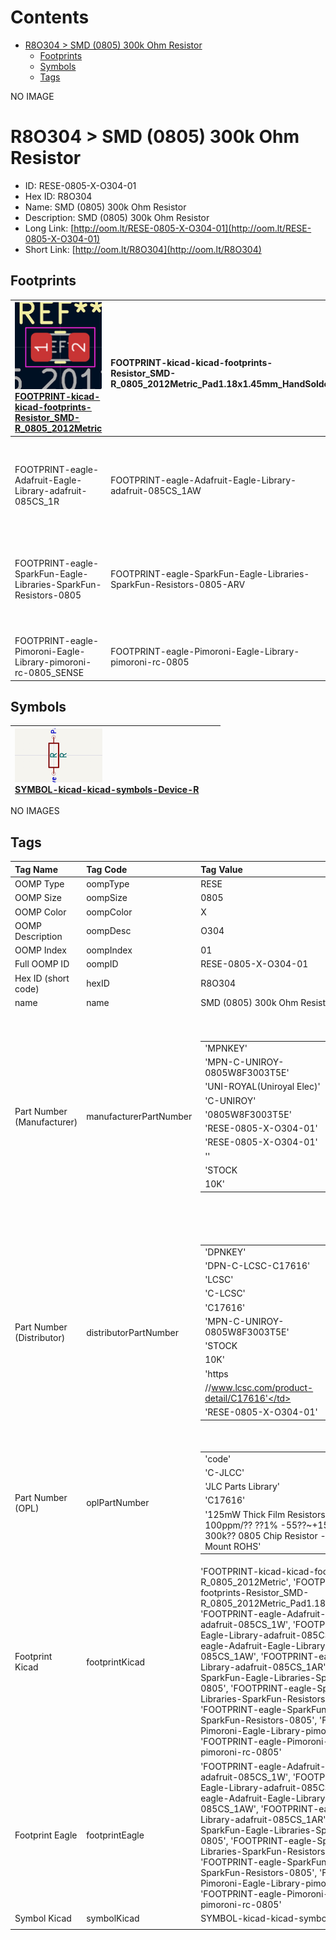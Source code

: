 



Contents
========

* [R8O304 > SMD (0805) 300k Ohm Resistor](#r8o304--smd-0805-300k-ohm-resistor)
	* [Footprints](#footprints)
	* [Symbols](#symbols)
	* [Tags](#tags)
  
NO IMAGE  
# R8O304 > SMD (0805) 300k Ohm Resistor

- ID: RESE-0805-X-O304-01
- Hex ID: R8O304
- Name: SMD (0805) 300k Ohm Resistor
- Description: SMD (0805) 300k Ohm Resistor
- Long Link: [http://oom.lt/RESE-0805-X-O304-01](http://oom.lt/RESE-0805-X-O304-01)
- Short Link: [http://oom.lt/R8O304](http://oom.lt/R8O304)

## Footprints
  

|[![](https://raw.githubusercontent.com/oomlout/oomlout_OOMP_eda_V2/main/FOOTPRINT/kicad/kicad-footprints/Resistor_SMD/R_0805_2012Metric/image_140.png)<br>FOOTPRINT-kicad-kicad-footprints-Resistor_SMD-R_0805_2012Metric](https://github.com/oomlout/oomlout_OOMP_eda_V2/tree/main/FOOTPRINT/kicad/kicad-footprints/Resistor_SMD/R_0805_2012Metric/)|![]()<br>FOOTPRINT-kicad-kicad-footprints-Resistor_SMD-R_0805_2012Metric_Pad1.18x1.45mm_HandSolder|![]()<br>FOOTPRINT-eagle-Adafruit-Eagle-Library-adafruit-085CS_1W|
| :--- | :--- | :--- |
|![]()<br>FOOTPRINT-eagle-Adafruit-Eagle-Library-adafruit-085CS_1R|![]()<br>FOOTPRINT-eagle-Adafruit-Eagle-Library-adafruit-085CS_1AW|![]()<br>FOOTPRINT-eagle-Adafruit-Eagle-Library-adafruit-085CS_1AR|
|![]()<br>FOOTPRINT-eagle-SparkFun-Eagle-Libraries-SparkFun-Resistors-0805|![]()<br>FOOTPRINT-eagle-SparkFun-Eagle-Libraries-SparkFun-Resistors-0805-ARV|![]()<br>FOOTPRINT-eagle-SparkFun-Eagle-Libraries-SparkFun-Resistors-0805|
|![]()<br>FOOTPRINT-eagle-Pimoroni-Eagle-Library-pimoroni-rc-0805_SENSE|![]()<br>FOOTPRINT-eagle-Pimoroni-Eagle-Library-pimoroni-rc-0805||

## Symbols
  

|[![](https://raw.githubusercontent.com/oomlout/oomlout_OOMP_eda_V2/main/SYMBOL/kicad/kicad-symbols/Device/R/image_140.png)<br>SYMBOL-kicad-kicad-symbols-Device-R](https://github.com/oomlout/oomlout_OOMP_eda_V2/tree/main/SYMBOL/kicad/kicad-symbols/Device/R/)|||
| :--- | :--- | :--- |
  
NO IMAGES  
## Tags
  

|Tag Name|Tag Code|Tag Value|
| :--- | :--- | :--- |
|OOMP Type|oompType|RESE|
|OOMP Size|oompSize|0805|
|OOMP Color|oompColor|X|
|OOMP Description|oompDesc|O304|
|OOMP Index|oompIndex|01|
|Full OOMP ID|oompID|RESE-0805-X-O304-01|
|Hex ID (short code)|hexID|R8O304|
|name|name|SMD (0805) 300k Ohm Resistor|
|Part Number (Manufacturer)|manufacturerPartNumber|<table><tr><td>'MPNKEY'</td></tr><tr><td> 'MPN-C-UNIROY-0805W8F3003T5E'</td><td> 'MANUFACTURER'</td></tr><tr><td> 'UNI-ROYAL(Uniroyal Elec)'</td><td> 'MANUCODE'</td></tr><tr><td> 'C-UNIROY'</td><td> 'MPN'</td></tr><tr><td> '0805W8F3003T5E'</td><td> 'OOMPIDPARTIAL'</td></tr><tr><td> 'RESE-0805-X-O304-01'</td><td> 'OOMPID'</td></tr><tr><td> 'RESE-0805-X-O304-01'</td><td> 'LINK'</td></tr><tr><td> ''</td><td> 'tags'</td></tr><tr><td> 'STOCK</td></tr><tr><td>10K'</td></tr></table></td><td> <table><tr><td>'MPNKEY'</td></tr><tr><td> 'MPN-C-UNIROY-0805W8J0304T5E'</td><td> 'MANUFACTURER'</td></tr><tr><td> 'UNI-ROYAL(Uniroyal Elec)'</td><td> 'MANUCODE'</td></tr><tr><td> 'C-UNIROY'</td><td> 'MPN'</td></tr><tr><td> '0805W8J0304T5E'</td><td> 'OOMPIDPARTIAL'</td></tr><tr><td> 'RESE-0805-X-O304-01'</td><td> 'OOMPID'</td></tr><tr><td> 'RESE-0805-X-O304-01'</td><td> 'LINK'</td></tr><tr><td> ''</td><td> 'tags'</td></tr><tr><td> </td></tr></table></td><td> <table><tr><td>'MPNKEY'</td></tr><tr><td> 'MPN-C-UNIROY-TC0525F3003T5E'</td><td> 'MANUFACTURER'</td></tr><tr><td> 'UNI-ROYAL(Uniroyal Elec)'</td><td> 'MANUCODE'</td></tr><tr><td> 'C-UNIROY'</td><td> 'MPN'</td></tr><tr><td> 'TC0525F3003T5E'</td><td> 'OOMPIDPARTIAL'</td></tr><tr><td> 'RESE-0805-X-O304-01'</td><td> 'OOMPID'</td></tr><tr><td> 'RESE-0805-X-O304-01'</td><td> 'LINK'</td></tr><tr><td> ''</td><td> 'tags'</td></tr><tr><td> </td></tr></table></td><td> <table><tr><td>'MPNKEY'</td></tr><tr><td> 'MPN-C-LIZELE-CR0805F83003G'</td><td> 'MANUFACTURER'</td></tr><tr><td> 'LIZ Elec'</td><td> 'MANUCODE'</td></tr><tr><td> 'C-LIZELE'</td><td> 'MPN'</td></tr><tr><td> 'CR0805F83003G'</td><td> 'OOMPIDPARTIAL'</td></tr><tr><td> 'RESE-0805-X-O304-01'</td><td> 'OOMPID'</td></tr><tr><td> 'RESE-0805-X-O304-01'</td><td> 'LINK'</td></tr><tr><td> ''</td><td> 'tags'</td></tr><tr><td> 'STOCK</td></tr><tr><td>1K'</td></tr></table></td><td> <table><tr><td>'MPNKEY'</td></tr><tr><td> 'MPN-C-LIZELE-CR0805J80304G'</td><td> 'MANUFACTURER'</td></tr><tr><td> 'LIZ Elec'</td><td> 'MANUCODE'</td></tr><tr><td> 'C-LIZELE'</td><td> 'MPN'</td></tr><tr><td> 'CR0805J80304G'</td><td> 'OOMPIDPARTIAL'</td></tr><tr><td> 'RESE-0805-X-O304-01'</td><td> 'OOMPID'</td></tr><tr><td> 'RESE-0805-X-O304-01'</td><td> 'LINK'</td></tr><tr><td> ''</td><td> 'tags'</td></tr><tr><td> 'STOCK</td></tr><tr><td>1K'</td></tr></table></td><td> <table><tr><td>'MPNKEY'</td></tr><tr><td> 'MPN-C-RALEC-RTT053003FTP'</td><td> 'MANUFACTURER'</td></tr><tr><td> 'RALEC'</td><td> 'MANUCODE'</td></tr><tr><td> 'C-RALEC'</td><td> 'MPN'</td></tr><tr><td> 'RTT053003FTP'</td><td> 'OOMPIDPARTIAL'</td></tr><tr><td> 'RESE-0805-X-O304-01'</td><td> 'OOMPID'</td></tr><tr><td> 'RESE-0805-X-O304-01'</td><td> 'LINK'</td></tr><tr><td> ''</td><td> 'tags'</td></tr><tr><td> 'STOCK</td></tr><tr><td>1K'</td></tr></table></td><td> <table><tr><td>'MPNKEY'</td></tr><tr><td> 'MPN-C-RALEC-RTT05304JTP'</td><td> 'MANUFACTURER'</td></tr><tr><td> 'RALEC'</td><td> 'MANUCODE'</td></tr><tr><td> 'C-RALEC'</td><td> 'MPN'</td></tr><tr><td> 'RTT05304JTP'</td><td> 'OOMPIDPARTIAL'</td></tr><tr><td> 'RESE-0805-X-O304-01'</td><td> 'OOMPID'</td></tr><tr><td> 'RESE-0805-X-O304-01'</td><td> 'LINK'</td></tr><tr><td> ''</td><td> 'tags'</td></tr><tr><td> 'STOCK</td></tr><tr><td>100K'</td></tr></table></td><td> <table><tr><td>'MPNKEY'</td></tr><tr><td> 'MPN-C-YAGEO-RC0805FR-07300KL'</td><td> 'MANUFACTURER'</td></tr><tr><td> 'YAGEO'</td><td> 'MANUCODE'</td></tr><tr><td> 'C-YAGEO'</td><td> 'MPN'</td></tr><tr><td> 'RC0805FR-07300KL'</td><td> 'OOMPIDPARTIAL'</td></tr><tr><td> 'RESE-0805-X-O304-01'</td><td> 'OOMPID'</td></tr><tr><td> 'RESE-0805-X-O304-01'</td><td> 'LINK'</td></tr><tr><td> ''</td><td> 'tags'</td></tr><tr><td> 'STOCK</td></tr><tr><td>10K'</td></tr></table></td><td> <table><tr><td>'MPNKEY'</td></tr><tr><td> 'MPN-C-FHGUAN-RS-05K3003FT'</td><td> 'MANUFACTURER'</td></tr><tr><td> 'FH (Guangdong Fenghua Advanced Tech)'</td><td> 'MANUCODE'</td></tr><tr><td> 'C-FHGUAN'</td><td> 'MPN'</td></tr><tr><td> 'RS-05K3003FT'</td><td> 'OOMPIDPARTIAL'</td></tr><tr><td> 'RESE-0805-X-O304-01'</td><td> 'OOMPID'</td></tr><tr><td> 'RESE-0805-X-O304-01'</td><td> 'LINK'</td></tr><tr><td> ''</td><td> 'tags'</td></tr><tr><td> 'STOCK</td></tr><tr><td>10K'</td></tr></table></td><td> <table><tr><td>'MPNKEY'</td></tr><tr><td> 'MPN-C-YAGEO-RC0805JR-07300KL'</td><td> 'MANUFACTURER'</td></tr><tr><td> 'YAGEO'</td><td> 'MANUCODE'</td></tr><tr><td> 'C-YAGEO'</td><td> 'MPN'</td></tr><tr><td> 'RC0805JR-07300KL'</td><td> 'OOMPIDPARTIAL'</td></tr><tr><td> 'RESE-0805-X-O304-01'</td><td> 'OOMPID'</td></tr><tr><td> 'RESE-0805-X-O304-01'</td><td> 'LINK'</td></tr><tr><td> ''</td><td> 'tags'</td></tr><tr><td> 'STOCK</td></tr><tr><td>1K'</td></tr></table></td><td> <table><tr><td>'MPNKEY'</td></tr><tr><td> 'MPN-C-TAITEC-RM10FTN3003'</td><td> 'MANUFACTURER'</td></tr><tr><td> 'TA-I Tech'</td><td> 'MANUCODE'</td></tr><tr><td> 'C-TAITEC'</td><td> 'MPN'</td></tr><tr><td> 'RM10FTN3003'</td><td> 'OOMPIDPARTIAL'</td></tr><tr><td> 'RESE-0805-X-O304-01'</td><td> 'OOMPID'</td></tr><tr><td> 'RESE-0805-X-O304-01'</td><td> 'LINK'</td></tr><tr><td> ''</td><td> 'tags'</td></tr><tr><td> 'STOCK</td></tr><tr><td>10K'</td></tr></table></td><td> <table><tr><td>'MPNKEY'</td></tr><tr><td> 'MPN-C-KOASPE-RK73H2ATTD3003F'</td><td> 'MANUFACTURER'</td></tr><tr><td> 'KOA Speer Elec'</td><td> 'MANUCODE'</td></tr><tr><td> 'C-KOASPE'</td><td> 'MPN'</td></tr><tr><td> 'RK73H2ATTD3003F'</td><td> 'OOMPIDPARTIAL'</td></tr><tr><td> 'RESE-0805-X-O304-01'</td><td> 'OOMPID'</td></tr><tr><td> 'RESE-0805-X-O304-01'</td><td> 'LINK'</td></tr><tr><td> ''</td><td> 'tags'</td></tr><tr><td> </td></tr></table></td><td> <table><tr><td>'MPNKEY'</td></tr><tr><td> 'MPN-C-WALSIN-WR08X3003FTL'</td><td> 'MANUFACTURER'</td></tr><tr><td> 'Walsin Tech Corp'</td><td> 'MANUCODE'</td></tr><tr><td> 'C-WALSIN'</td><td> 'MPN'</td></tr><tr><td> 'WR08X3003FTL'</td><td> 'OOMPIDPARTIAL'</td></tr><tr><td> 'RESE-0805-X-O304-01'</td><td> 'OOMPID'</td></tr><tr><td> 'RESE-0805-X-O304-01'</td><td> 'LINK'</td></tr><tr><td> ''</td><td> 'tags'</td></tr><tr><td> </td></tr></table></td><td> <table><tr><td>'MPNKEY'</td></tr><tr><td> 'MPN-C-TAITEC-RM10JTN304'</td><td> 'MANUFACTURER'</td></tr><tr><td> 'TA-I Tech'</td><td> 'MANUCODE'</td></tr><tr><td> 'C-TAITEC'</td><td> 'MPN'</td></tr><tr><td> 'RM10JTN304'</td><td> 'OOMPIDPARTIAL'</td></tr><tr><td> 'RESE-0805-X-O304-01'</td><td> 'OOMPID'</td></tr><tr><td> 'RESE-0805-X-O304-01'</td><td> 'LINK'</td></tr><tr><td> ''</td><td> 'tags'</td></tr><tr><td> 'STOCK</td></tr><tr><td>1K'</td></tr></table></td><td> <table><tr><td>'MPNKEY'</td></tr><tr><td> 'MPN-C-WALSIN-WR08X304JTL'</td><td> 'MANUFACTURER'</td></tr><tr><td> 'Walsin Tech Corp'</td><td> 'MANUCODE'</td></tr><tr><td> 'C-WALSIN'</td><td> 'MPN'</td></tr><tr><td> 'WR08X304JTL'</td><td> 'OOMPIDPARTIAL'</td></tr><tr><td> 'RESE-0805-X-O304-01'</td><td> 'OOMPID'</td></tr><tr><td> 'RESE-0805-X-O304-01'</td><td> 'LINK'</td></tr><tr><td> ''</td><td> 'tags'</td></tr><tr><td> </td></tr></table></td><td> <table><tr><td>'MPNKEY'</td></tr><tr><td> 'MPN-C-HKRHON-RCT05300KFLF'</td><td> 'MANUFACTURER'</td></tr><tr><td> 'HKR(Hong Kong Resistors)'</td><td> 'MANUCODE'</td></tr><tr><td> 'C-HKRHON'</td><td> 'MPN'</td></tr><tr><td> 'RCT05300KFLF'</td><td> 'OOMPIDPARTIAL'</td></tr><tr><td> 'RESE-0805-X-O304-01'</td><td> 'OOMPID'</td></tr><tr><td> 'RESE-0805-X-O304-01'</td><td> 'LINK'</td></tr><tr><td> ''</td><td> 'tags'</td></tr><tr><td> </td></tr></table></td><td> <table><tr><td>'MPNKEY'</td></tr><tr><td> 'MPN-C-UNIROY-TC0525B3003T5E'</td><td> 'MANUFACTURER'</td></tr><tr><td> 'UNI-ROYAL(Uniroyal Elec)'</td><td> 'MANUCODE'</td></tr><tr><td> 'C-UNIROY'</td><td> 'MPN'</td></tr><tr><td> 'TC0525B3003T5E'</td><td> 'OOMPIDPARTIAL'</td></tr><tr><td> 'RESE-0805-X-O304-01'</td><td> 'OOMPID'</td></tr><tr><td> 'RESE-0805-X-O304-01'</td><td> 'LINK'</td></tr><tr><td> ''</td><td> 'tags'</td></tr><tr><td> </td></tr></table></td><td> <table><tr><td>'MPNKEY'</td></tr><tr><td> 'MPN-C-HKRHON-RCT05300KJLF'</td><td> 'MANUFACTURER'</td></tr><tr><td> 'HKR(Hong Kong Resistors)'</td><td> 'MANUCODE'</td></tr><tr><td> 'C-HKRHON'</td><td> 'MPN'</td></tr><tr><td> 'RCT05300KJLF'</td><td> 'OOMPIDPARTIAL'</td></tr><tr><td> 'RESE-0805-X-O304-01'</td><td> 'OOMPID'</td></tr><tr><td> 'RESE-0805-X-O304-01'</td><td> 'LINK'</td></tr><tr><td> ''</td><td> 'tags'</td></tr><tr><td> </td></tr></table></td><td> <table><tr><td>'MPNKEY'</td></tr><tr><td> 'MPN-C-VIKING-ARG05FTC3003'</td><td> 'MANUFACTURER'</td></tr><tr><td> 'Viking Tech'</td><td> 'MANUCODE'</td></tr><tr><td> 'C-VIKING'</td><td> 'MPN'</td></tr><tr><td> 'ARG05FTC3003'</td><td> 'OOMPIDPARTIAL'</td></tr><tr><td> 'RESE-0805-X-O304-01'</td><td> 'OOMPID'</td></tr><tr><td> 'RESE-0805-X-O304-01'</td><td> 'LINK'</td></tr><tr><td> ''</td><td> 'tags'</td></tr><tr><td> </td></tr></table></td><td> <table><tr><td>'MPNKEY'</td></tr><tr><td> 'MPN-C-YAGEO-AC0805FR-07300KL'</td><td> 'MANUFACTURER'</td></tr><tr><td> 'YAGEO'</td><td> 'MANUCODE'</td></tr><tr><td> 'C-YAGEO'</td><td> 'MPN'</td></tr><tr><td> 'AC0805FR-07300KL'</td><td> 'OOMPIDPARTIAL'</td></tr><tr><td> 'RESE-0805-X-O304-01'</td><td> 'OOMPID'</td></tr><tr><td> 'RESE-0805-X-O304-01'</td><td> 'LINK'</td></tr><tr><td> ''</td><td> 'tags'</td></tr><tr><td> </td></tr></table></td><td> <table><tr><td>'MPNKEY'</td></tr><tr><td> 'MPN-C-YAGEO-AC0805JR-07300KL'</td><td> 'MANUFACTURER'</td></tr><tr><td> 'YAGEO'</td><td> 'MANUCODE'</td></tr><tr><td> 'C-YAGEO'</td><td> 'MPN'</td></tr><tr><td> 'AC0805JR-07300KL'</td><td> 'OOMPIDPARTIAL'</td></tr><tr><td> 'RESE-0805-X-O304-01'</td><td> 'OOMPID'</td></tr><tr><td> 'RESE-0805-X-O304-01'</td><td> 'LINK'</td></tr><tr><td> ''</td><td> 'tags'</td></tr><tr><td> 'STOCK</td></tr><tr><td>10K'</td></tr></table></td><td> <table><tr><td>'MPNKEY'</td></tr><tr><td> 'MPN-C-FHGUAN-RS-05K304JT'</td><td> 'MANUFACTURER'</td></tr><tr><td> 'FH (Guangdong Fenghua Advanced Tech)'</td><td> 'MANUCODE'</td></tr><tr><td> 'C-FHGUAN'</td><td> 'MPN'</td></tr><tr><td> 'RS-05K304JT'</td><td> 'OOMPIDPARTIAL'</td></tr><tr><td> 'RESE-0805-X-O304-01'</td><td> 'OOMPID'</td></tr><tr><td> 'RESE-0805-X-O304-01'</td><td> 'LINK'</td></tr><tr><td> ''</td><td> 'tags'</td></tr><tr><td> </td></tr></table></td><td> <table><tr><td>'MPNKEY'</td></tr><tr><td> 'MPN-C-ROHMSE-MCR10EZPF3003'</td><td> 'MANUFACTURER'</td></tr><tr><td> 'ROHM Semicon'</td><td> 'MANUCODE'</td></tr><tr><td> 'C-ROHMSE'</td><td> 'MPN'</td></tr><tr><td> 'MCR10EZPF3003'</td><td> 'OOMPIDPARTIAL'</td></tr><tr><td> 'RESE-0805-X-O304-01'</td><td> 'OOMPID'</td></tr><tr><td> 'RESE-0805-X-O304-01'</td><td> 'LINK'</td></tr><tr><td> ''</td><td> 'tags'</td></tr><tr><td> 'STOCK</td></tr><tr><td>1K'</td></tr></table></td><td> <table><tr><td>'MPNKEY'</td></tr><tr><td> 'MPN-C-FHGUAN-RS-05K304FT'</td><td> 'MANUFACTURER'</td></tr><tr><td> 'FH (Guangdong Fenghua Advanced Tech)'</td><td> 'MANUCODE'</td></tr><tr><td> 'C-FHGUAN'</td><td> 'MPN'</td></tr><tr><td> 'RS-05K304FT'</td><td> 'OOMPIDPARTIAL'</td></tr><tr><td> 'RESE-0805-X-O304-01'</td><td> 'OOMPID'</td></tr><tr><td> 'RESE-0805-X-O304-01'</td><td> 'LINK'</td></tr><tr><td> ''</td><td> 'tags'</td></tr><tr><td> </td></tr></table></td><td> <table><tr><td>'MPNKEY'</td></tr><tr><td> 'MPN-C-VIKING-AR05BTCW3003'</td><td> 'MANUFACTURER'</td></tr><tr><td> 'Viking Tech'</td><td> 'MANUCODE'</td></tr><tr><td> 'C-VIKING'</td><td> 'MPN'</td></tr><tr><td> 'AR05BTCW3003'</td><td> 'OOMPIDPARTIAL'</td></tr><tr><td> 'RESE-0805-X-O304-01'</td><td> 'OOMPID'</td></tr><tr><td> 'RESE-0805-X-O304-01'</td><td> 'LINK'</td></tr><tr><td> ''</td><td> 'tags'</td></tr><tr><td> 'STOCK</td></tr><tr><td>1K'</td></tr></table></td><td> <table><tr><td>'MPNKEY'</td></tr><tr><td> 'MPN-C-KOASPE-RK73B2ATTD304J'</td><td> 'MANUFACTURER'</td></tr><tr><td> 'KOA Speer Elec'</td><td> 'MANUCODE'</td></tr><tr><td> 'C-KOASPE'</td><td> 'MPN'</td></tr><tr><td> 'RK73B2ATTD304J'</td><td> 'OOMPIDPARTIAL'</td></tr><tr><td> 'RESE-0805-X-O304-01'</td><td> 'OOMPID'</td></tr><tr><td> 'RESE-0805-X-O304-01'</td><td> 'LINK'</td></tr><tr><td> ''</td><td> 'tags'</td></tr><tr><td> </td></tr></table></td><td> <table><tr><td>'MPNKEY'</td></tr><tr><td> 'MPN-C-TYOHM-RMC0805300K1%N'</td><td> 'MANUFACTURER'</td></tr><tr><td> 'TyoHM'</td><td> 'MANUCODE'</td></tr><tr><td> 'C-TYOHM'</td><td> 'MPN'</td></tr><tr><td> 'RMC0805300K1%N'</td><td> 'OOMPIDPARTIAL'</td></tr><tr><td> 'RESE-0805-X-O304-01'</td><td> 'OOMPID'</td></tr><tr><td> 'RESE-0805-X-O304-01'</td><td> 'LINK'</td></tr><tr><td> ''</td><td> 'tags'</td></tr><tr><td> </td></tr></table></td><td> <table><tr><td>'MPNKEY'</td></tr><tr><td> 'MPN-C-EVEROH-TR0805D300KP0550Z'</td><td> 'MANUFACTURER'</td></tr><tr><td> 'Ever Ohms Tech'</td><td> 'MANUCODE'</td></tr><tr><td> 'C-EVEROH'</td><td> 'MPN'</td></tr><tr><td> 'TR0805D300KP0550Z'</td><td> 'OOMPIDPARTIAL'</td></tr><tr><td> 'RESE-0805-X-O304-01'</td><td> 'OOMPID'</td></tr><tr><td> 'RESE-0805-X-O304-01'</td><td> 'LINK'</td></tr><tr><td> ''</td><td> 'tags'</td></tr><tr><td> 'STOCK</td></tr><tr><td>1K'</td></tr></table></td><td> <table><tr><td>'MPNKEY'</td></tr><tr><td> 'MPN-C-RESIST-PTFR0805B300KN9'</td><td> 'MANUFACTURER'</td></tr><tr><td> 'Resistor.Today'</td><td> 'MANUCODE'</td></tr><tr><td> 'C-RESIST'</td><td> 'MPN'</td></tr><tr><td> 'PTFR0805B300KN9'</td><td> 'OOMPIDPARTIAL'</td></tr><tr><td> 'RESE-0805-X-O304-01'</td><td> 'OOMPID'</td></tr><tr><td> 'RESE-0805-X-O304-01'</td><td> 'LINK'</td></tr><tr><td> ''</td><td> 'tags'</td></tr><tr><td> 'STOCK</td></tr><tr><td>1K'</td></tr></table></td><td> <table><tr><td>'MPNKEY'</td></tr><tr><td> 'MPN-C-RESIST-AECR0805F300KK9'</td><td> 'MANUFACTURER'</td></tr><tr><td> 'Resistor.Today'</td><td> 'MANUCODE'</td></tr><tr><td> 'C-RESIST'</td><td> 'MPN'</td></tr><tr><td> 'AECR0805F300KK9'</td><td> 'OOMPIDPARTIAL'</td></tr><tr><td> 'RESE-0805-X-O304-01'</td><td> 'OOMPID'</td></tr><tr><td> 'RESE-0805-X-O304-01'</td><td> 'LINK'</td></tr><tr><td> ''</td><td> 'tags'</td></tr><tr><td> 'STOCK</td></tr><tr><td>1K'</td></tr></table></td><td> <table><tr><td>'MPNKEY'</td></tr><tr><td> 'MPN-C-RESIST-HPCR0805F300KK9'</td><td> 'MANUFACTURER'</td></tr><tr><td> 'Resistor.Today'</td><td> 'MANUCODE'</td></tr><tr><td> 'C-RESIST'</td><td> 'MPN'</td></tr><tr><td> 'HPCR0805F300KK9'</td><td> 'OOMPIDPARTIAL'</td></tr><tr><td> 'RESE-0805-X-O304-01'</td><td> 'OOMPID'</td></tr><tr><td> 'RESE-0805-X-O304-01'</td><td> 'LINK'</td></tr><tr><td> ''</td><td> 'tags'</td></tr><tr><td> 'STOCK</td></tr><tr><td>1K'</td></tr></table></td><td> <table><tr><td>'MPNKEY'</td></tr><tr><td> 'MPN-C-PANASO-ERJ6GEYJ304V'</td><td> 'MANUFACTURER'</td></tr><tr><td> 'PANASONIC'</td><td> 'MANUCODE'</td></tr><tr><td> 'C-PANASO'</td><td> 'MPN'</td></tr><tr><td> 'ERJ6GEYJ304V'</td><td> 'OOMPIDPARTIAL'</td></tr><tr><td> 'RESE-0805-X-O304-01'</td><td> 'OOMPID'</td></tr><tr><td> 'RESE-0805-X-O304-01'</td><td> 'LINK'</td></tr><tr><td> ''</td><td> 'tags'</td></tr><tr><td> 'STOCK</td></tr><tr><td>10K'</td></tr></table></td><td> <table><tr><td>'MPNKEY'</td></tr><tr><td> 'MPN-C-PANASO-ERJ6ENF3003V'</td><td> 'MANUFACTURER'</td></tr><tr><td> 'PANASONIC'</td><td> 'MANUCODE'</td></tr><tr><td> 'C-PANASO'</td><td> 'MPN'</td></tr><tr><td> 'ERJ6ENF3003V'</td><td> 'OOMPIDPARTIAL'</td></tr><tr><td> 'RESE-0805-X-O304-01'</td><td> 'OOMPID'</td></tr><tr><td> 'RESE-0805-X-O304-01'</td><td> 'LINK'</td></tr><tr><td> ''</td><td> 'tags'</td></tr><tr><td> </td></tr></table></td><td> <table><tr><td>'MPNKEY'</td></tr><tr><td> 'MPN-C-UNIROY-HV05W8F3003T5E'</td><td> 'MANUFACTURER'</td></tr><tr><td> 'UNI-ROYAL(Uniroyal Elec)'</td><td> 'MANUCODE'</td></tr><tr><td> 'C-UNIROY'</td><td> 'MPN'</td></tr><tr><td> 'HV05W8F3003T5E'</td><td> 'OOMPIDPARTIAL'</td></tr><tr><td> 'RESE-0805-X-O304-01'</td><td> 'OOMPID'</td></tr><tr><td> 'RESE-0805-X-O304-01'</td><td> 'LINK'</td></tr><tr><td> ''</td><td> 'tags'</td></tr><tr><td> </td></tr></table></td><td> <table><tr><td>'MPNKEY'</td></tr><tr><td> 'MPN-C-VIKING-CR-05FL7--300K'</td><td> 'MANUFACTURER'</td></tr><tr><td> 'Viking Tech'</td><td> 'MANUCODE'</td></tr><tr><td> 'C-VIKING'</td><td> 'MPN'</td></tr><tr><td> 'CR-05FL7--300K'</td><td> 'OOMPIDPARTIAL'</td></tr><tr><td> 'RESE-0805-X-O304-01'</td><td> 'OOMPID'</td></tr><tr><td> 'RESE-0805-X-O304-01'</td><td> 'LINK'</td></tr><tr><td> ''</td><td> 'tags'</td></tr><tr><td> 'STOCK</td></tr><tr><td>1K'</td></tr></table></td><td> <table><tr><td>'MPNKEY'</td></tr><tr><td> 'MPN-C-VIKING-CR-05JL7--300K'</td><td> 'MANUFACTURER'</td></tr><tr><td> 'Viking Tech'</td><td> 'MANUCODE'</td></tr><tr><td> 'C-VIKING'</td><td> 'MPN'</td></tr><tr><td> 'CR-05JL7--300K'</td><td> 'OOMPIDPARTIAL'</td></tr><tr><td> 'RESE-0805-X-O304-01'</td><td> 'OOMPID'</td></tr><tr><td> 'RESE-0805-X-O304-01'</td><td> 'LINK'</td></tr><tr><td> ''</td><td> 'tags'</td></tr><tr><td> </td></tr></table></td><td> <table><tr><td>'MPNKEY'</td></tr><tr><td> 'MPN-C-PANASO-ERA6AEB304V'</td><td> 'MANUFACTURER'</td></tr><tr><td> 'PANASONIC'</td><td> 'MANUCODE'</td></tr><tr><td> 'C-PANASO'</td><td> 'MPN'</td></tr><tr><td> 'ERA6AEB304V'</td><td> 'OOMPIDPARTIAL'</td></tr><tr><td> 'RESE-0805-X-O304-01'</td><td> 'OOMPID'</td></tr><tr><td> 'RESE-0805-X-O304-01'</td><td> 'LINK'</td></tr><tr><td> ''</td><td> 'tags'</td></tr><tr><td> </td></tr></table></td><td> <table><tr><td>'MPNKEY'</td></tr><tr><td> 'MPN-C-UNIROY-TC0550B3003T5J'</td><td> 'MANUFACTURER'</td></tr><tr><td> 'UNI-ROYAL(Uniroyal Elec)'</td><td> 'MANUCODE'</td></tr><tr><td> 'C-UNIROY'</td><td> 'MPN'</td></tr><tr><td> 'TC0550B3003T5J'</td><td> 'OOMPIDPARTIAL'</td></tr><tr><td> 'RESE-0805-X-O304-01'</td><td> 'OOMPID'</td></tr><tr><td> 'RESE-0805-X-O304-01'</td><td> 'LINK'</td></tr><tr><td> ''</td><td> 'tags'</td></tr><tr><td> </td></tr></table></td><td> <table><tr><td>'MPNKEY'</td></tr><tr><td> 'MPN-C-PANASO-ERJP06J304V'</td><td> 'MANUFACTURER'</td></tr><tr><td> 'PANASONIC'</td><td> 'MANUCODE'</td></tr><tr><td> 'C-PANASO'</td><td> 'MPN'</td></tr><tr><td> 'ERJP06J304V'</td><td> 'OOMPIDPARTIAL'</td></tr><tr><td> 'RESE-0805-X-O304-01'</td><td> 'OOMPID'</td></tr><tr><td> 'RESE-0805-X-O304-01'</td><td> 'LINK'</td></tr><tr><td> ''</td><td> 'tags'</td></tr><tr><td> </td></tr></table></td><td> <table><tr><td>'MPNKEY'</td></tr><tr><td> 'MPN-C-PANASO-ERJP06F3003V'</td><td> 'MANUFACTURER'</td></tr><tr><td> 'PANASONIC'</td><td> 'MANUCODE'</td></tr><tr><td> 'C-PANASO'</td><td> 'MPN'</td></tr><tr><td> 'ERJP06F3003V'</td><td> 'OOMPIDPARTIAL'</td></tr><tr><td> 'RESE-0805-X-O304-01'</td><td> 'OOMPID'</td></tr><tr><td> 'RESE-0805-X-O304-01'</td><td> 'LINK'</td></tr><tr><td> ''</td><td> 'tags'</td></tr><tr><td> </td></tr></table></td><td> <table><tr><td>'MPNKEY'</td></tr><tr><td> 'MPN-C-UNIROY-0805WAD3003T5E'</td><td> 'MANUFACTURER'</td></tr><tr><td> 'UNI-ROYAL(Uniroyal Elec)'</td><td> 'MANUCODE'</td></tr><tr><td> 'C-UNIROY'</td><td> 'MPN'</td></tr><tr><td> '0805WAD3003T5E'</td><td> 'OOMPIDPARTIAL'</td></tr><tr><td> 'RESE-0805-X-O304-01'</td><td> 'OOMPID'</td></tr><tr><td> 'RESE-0805-X-O304-01'</td><td> 'LINK'</td></tr><tr><td> ''</td><td> 'tags'</td></tr><tr><td> 'STOCK</td></tr><tr><td>1K'</td></tr></table></td><td> <table><tr><td>'MPNKEY'</td></tr><tr><td> 'MPN-C-EVEROH-CR0805F300KP05Z'</td><td> 'MANUFACTURER'</td></tr><tr><td> 'Ever Ohms Tech'</td><td> 'MANUCODE'</td></tr><tr><td> 'C-EVEROH'</td><td> 'MPN'</td></tr><tr><td> 'CR0805F300KP05Z'</td><td> 'OOMPIDPARTIAL'</td></tr><tr><td> 'RESE-0805-X-O304-01'</td><td> 'OOMPID'</td></tr><tr><td> 'RESE-0805-X-O304-01'</td><td> 'LINK'</td></tr><tr><td> ''</td><td> 'tags'</td></tr><tr><td> </td></tr></table></td><td> <table><tr><td>'MPNKEY'</td></tr><tr><td> 'MPN-C-VISHAY-TNPW0805300KBEEN'</td><td> 'MANUFACTURER'</td></tr><tr><td> 'Vishay Intertech'</td><td> 'MANUCODE'</td></tr><tr><td> 'C-VISHAY'</td><td> 'MPN'</td></tr><tr><td> 'TNPW0805300KBEEN'</td><td> 'OOMPIDPARTIAL'</td></tr><tr><td> 'RESE-0805-X-O304-01'</td><td> 'OOMPID'</td></tr><tr><td> 'RESE-0805-X-O304-01'</td><td> 'LINK'</td></tr><tr><td> ''</td><td> 'tags'</td></tr><tr><td> </td></tr></table></td><td> <table><tr><td>'MPNKEY'</td></tr><tr><td> 'MPN-C-SUSUMU-RG2012N-304-W-T5'</td><td> 'MANUFACTURER'</td></tr><tr><td> 'SUSUMU'</td><td> 'MANUCODE'</td></tr><tr><td> 'C-SUSUMU'</td><td> 'MPN'</td></tr><tr><td> 'RG2012N-304-W-T5'</td><td> 'OOMPIDPARTIAL'</td></tr><tr><td> 'RESE-0805-X-O304-01'</td><td> 'OOMPID'</td></tr><tr><td> 'RESE-0805-X-O304-01'</td><td> 'LINK'</td></tr><tr><td> ''</td><td> 'tags'</td></tr><tr><td> </td></tr></table></td><td> <table><tr><td>'MPNKEY'</td></tr><tr><td> 'MPN-C-SUSUMU-RR1220P-304-D'</td><td> 'MANUFACTURER'</td></tr><tr><td> 'SUSUMU'</td><td> 'MANUCODE'</td></tr><tr><td> 'C-SUSUMU'</td><td> 'MPN'</td></tr><tr><td> 'RR1220P-304-D'</td><td> 'OOMPIDPARTIAL'</td></tr><tr><td> 'RESE-0805-X-O304-01'</td><td> 'OOMPID'</td></tr><tr><td> 'RESE-0805-X-O304-01'</td><td> 'LINK'</td></tr><tr><td> ''</td><td> 'tags'</td></tr><tr><td> </td></tr></table></td><td> <table><tr><td>'MPNKEY'</td></tr><tr><td> 'MPN-C-SUSUMU-RG2012N-304-W-T1'</td><td> 'MANUFACTURER'</td></tr><tr><td> 'SUSUMU'</td><td> 'MANUCODE'</td></tr><tr><td> 'C-SUSUMU'</td><td> 'MPN'</td></tr><tr><td> 'RG2012N-304-W-T1'</td><td> 'OOMPIDPARTIAL'</td></tr><tr><td> 'RESE-0805-X-O304-01'</td><td> 'OOMPID'</td></tr><tr><td> 'RESE-0805-X-O304-01'</td><td> 'LINK'</td></tr><tr><td> ''</td><td> 'tags'</td></tr><tr><td> </td></tr></table></td><td> <table><tr><td>'MPNKEY'</td></tr><tr><td> 'MPN-C-PANASO-ERJ-PB6B3003V'</td><td> 'MANUFACTURER'</td></tr><tr><td> 'PANASONIC'</td><td> 'MANUCODE'</td></tr><tr><td> 'C-PANASO'</td><td> 'MPN'</td></tr><tr><td> 'ERJ-PB6B3003V'</td><td> 'OOMPIDPARTIAL'</td></tr><tr><td> 'RESE-0805-X-O304-01'</td><td> 'OOMPID'</td></tr><tr><td> 'RESE-0805-X-O304-01'</td><td> 'LINK'</td></tr><tr><td> ''</td><td> 'tags'</td></tr><tr><td> </td></tr></table></td><td> <table><tr><td>'MPNKEY'</td></tr><tr><td> 'MPN-C-SUSUMU-RGT2012P-304-B-T5'</td><td> 'MANUFACTURER'</td></tr><tr><td> 'SUSUMU'</td><td> 'MANUCODE'</td></tr><tr><td> 'C-SUSUMU'</td><td> 'MPN'</td></tr><tr><td> 'RGT2012P-304-B-T5'</td><td> 'OOMPIDPARTIAL'</td></tr><tr><td> 'RESE-0805-X-O304-01'</td><td> 'OOMPID'</td></tr><tr><td> 'RESE-0805-X-O304-01'</td><td> 'LINK'</td></tr><tr><td> ''</td><td> 'tags'</td></tr><tr><td> </td></tr></table></td><td> <table><tr><td>'MPNKEY'</td></tr><tr><td> 'MPN-C-PANASO-ERJ-PB6D3003V'</td><td> 'MANUFACTURER'</td></tr><tr><td> 'PANASONIC'</td><td> 'MANUCODE'</td></tr><tr><td> 'C-PANASO'</td><td> 'MPN'</td></tr><tr><td> 'ERJ-PB6D3003V'</td><td> 'OOMPIDPARTIAL'</td></tr><tr><td> 'RESE-0805-X-O304-01'</td><td> 'OOMPID'</td></tr><tr><td> 'RESE-0805-X-O304-01'</td><td> 'LINK'</td></tr><tr><td> ''</td><td> 'tags'</td></tr><tr><td> </td></tr></table></td><td> <table><tr><td>'MPNKEY'</td></tr><tr><td> 'MPN-C-VISHAY-TNPW0805300KBEEA'</td><td> 'MANUFACTURER'</td></tr><tr><td> 'Vishay Intertech'</td><td> 'MANUCODE'</td></tr><tr><td> 'C-VISHAY'</td><td> 'MPN'</td></tr><tr><td> 'TNPW0805300KBEEA'</td><td> 'OOMPIDPARTIAL'</td></tr><tr><td> 'RESE-0805-X-O304-01'</td><td> 'OOMPID'</td></tr><tr><td> 'RESE-0805-X-O304-01'</td><td> 'LINK'</td></tr><tr><td> ''</td><td> 'tags'</td></tr><tr><td> </td></tr></table></td><td> <table><tr><td>'MPNKEY'</td></tr><tr><td> 'MPN-C-VISHAY-CRCW0805300KJNEA'</td><td> 'MANUFACTURER'</td></tr><tr><td> 'Vishay Intertech'</td><td> 'MANUCODE'</td></tr><tr><td> 'C-VISHAY'</td><td> 'MPN'</td></tr><tr><td> 'CRCW0805300KJNEA'</td><td> 'OOMPIDPARTIAL'</td></tr><tr><td> 'RESE-0805-X-O304-01'</td><td> 'OOMPID'</td></tr><tr><td> 'RESE-0805-X-O304-01'</td><td> 'LINK'</td></tr><tr><td> ''</td><td> 'tags'</td></tr><tr><td> </td></tr></table></td><td> <table><tr><td>'MPNKEY'</td></tr><tr><td> 'MPN-C-YAGEO-AA0805JR-07300KL'</td><td> 'MANUFACTURER'</td></tr><tr><td> 'YAGEO'</td><td> 'MANUCODE'</td></tr><tr><td> 'C-YAGEO'</td><td> 'MPN'</td></tr><tr><td> 'AA0805JR-07300KL'</td><td> 'OOMPIDPARTIAL'</td></tr><tr><td> 'RESE-0805-X-O304-01'</td><td> 'OOMPID'</td></tr><tr><td> 'RESE-0805-X-O304-01'</td><td> 'LINK'</td></tr><tr><td> ''</td><td> 'tags'</td></tr><tr><td> </td></tr></table></td><td> <table><tr><td>'MPNKEY'</td></tr><tr><td> 'MPN-C-ROHMSE-KTR10EZPJ304'</td><td> 'MANUFACTURER'</td></tr><tr><td> 'ROHM Semicon'</td><td> 'MANUCODE'</td></tr><tr><td> 'C-ROHMSE'</td><td> 'MPN'</td></tr><tr><td> 'KTR10EZPJ304'</td><td> 'OOMPIDPARTIAL'</td></tr><tr><td> 'RESE-0805-X-O304-01'</td><td> 'OOMPID'</td></tr><tr><td> 'RESE-0805-X-O304-01'</td><td> 'LINK'</td></tr><tr><td> ''</td><td> 'tags'</td></tr><tr><td> </td></tr></table></td><td> <table><tr><td>'MPNKEY'</td></tr><tr><td> 'MPN-C-PANASO-ERJ-S06J304V'</td><td> 'MANUFACTURER'</td></tr><tr><td> 'PANASONIC'</td><td> 'MANUCODE'</td></tr><tr><td> 'C-PANASO'</td><td> 'MPN'</td></tr><tr><td> 'ERJ-S06J304V'</td><td> 'OOMPIDPARTIAL'</td></tr><tr><td> 'RESE-0805-X-O304-01'</td><td> 'OOMPID'</td></tr><tr><td> 'RESE-0805-X-O304-01'</td><td> 'LINK'</td></tr><tr><td> ''</td><td> 'tags'</td></tr><tr><td> </td></tr></table></td><td> <table><tr><td>'MPNKEY'</td></tr><tr><td> 'MPN-C-ROHMSE-ESR10EZPF3003'</td><td> 'MANUFACTURER'</td></tr><tr><td> 'ROHM Semicon'</td><td> 'MANUCODE'</td></tr><tr><td> 'C-ROHMSE'</td><td> 'MPN'</td></tr><tr><td> 'ESR10EZPF3003'</td><td> 'OOMPIDPARTIAL'</td></tr><tr><td> 'RESE-0805-X-O304-01'</td><td> 'OOMPID'</td></tr><tr><td> 'RESE-0805-X-O304-01'</td><td> 'LINK'</td></tr><tr><td> ''</td><td> 'tags'</td></tr><tr><td> </td></tr></table></td><td> <table><tr><td>'MPNKEY'</td></tr><tr><td> 'MPN-C-RESIST-PTFR0805B300KP9'</td><td> 'MANUFACTURER'</td></tr><tr><td> 'Resistor.Today'</td><td> 'MANUCODE'</td></tr><tr><td> 'C-RESIST'</td><td> 'MPN'</td></tr><tr><td> 'PTFR0805B300KP9'</td><td> 'OOMPIDPARTIAL'</td></tr><tr><td> 'RESE-0805-X-O304-01'</td><td> 'OOMPID'</td></tr><tr><td> 'RESE-0805-X-O304-01'</td><td> 'LINK'</td></tr><tr><td> ''</td><td> 'tags'</td></tr><tr><td> </td></tr></table>|
|Part Number (Distributor)|distributorPartNumber|<table><tr><td>'DPNKEY'</td></tr><tr><td> 'DPN-C-LCSC-C17616'</td><td> 'DISTRIBUTOR'</td></tr><tr><td> 'LCSC'</td><td> 'DISTRCODE'</td></tr><tr><td> 'C-LCSC'</td><td> 'DPN'</td></tr><tr><td> 'C17616'</td><td> 'MPN'</td></tr><tr><td> 'MPN-C-UNIROY-0805W8F3003T5E'</td><td> 'TAGS'</td></tr><tr><td> 'STOCK</td></tr><tr><td>10K'</td><td> 'LINK'</td></tr><tr><td> 'https</td></tr><tr><td>//www.lcsc.com/product-detail/C17616'</td><td> 'OOMPID'</td></tr><tr><td> 'RESE-0805-X-O304-01'</td></tr></table></td><td> <table><tr><td>'DPNKEY'</td></tr><tr><td> 'DPN-C-LCSC-C25628'</td><td> 'DISTRIBUTOR'</td></tr><tr><td> 'LCSC'</td><td> 'DISTRCODE'</td></tr><tr><td> 'C-LCSC'</td><td> 'DPN'</td></tr><tr><td> 'C25628'</td><td> 'MPN'</td></tr><tr><td> 'MPN-C-UNIROY-0805W8J0304T5E'</td><td> 'TAGS'</td></tr><tr><td> </td><td> 'LINK'</td></tr><tr><td> 'https</td></tr><tr><td>//www.lcsc.com/product-detail/C25628'</td><td> 'OOMPID'</td></tr><tr><td> 'RESE-0805-X-O304-01'</td></tr></table></td><td> <table><tr><td>'DPNKEY'</td></tr><tr><td> 'DPN-C-LCSC-C83391'</td><td> 'DISTRIBUTOR'</td></tr><tr><td> 'LCSC'</td><td> 'DISTRCODE'</td></tr><tr><td> 'C-LCSC'</td><td> 'DPN'</td></tr><tr><td> 'C83391'</td><td> 'MPN'</td></tr><tr><td> 'MPN-C-UNIROY-TC0525F3003T5E'</td><td> 'TAGS'</td></tr><tr><td> </td><td> 'LINK'</td></tr><tr><td> 'https</td></tr><tr><td>//www.lcsc.com/product-detail/C83391'</td><td> 'OOMPID'</td></tr><tr><td> 'RESE-0805-X-O304-01'</td></tr></table></td><td> <table><tr><td>'DPNKEY'</td></tr><tr><td> 'DPN-C-LCSC-C101644'</td><td> 'DISTRIBUTOR'</td></tr><tr><td> 'LCSC'</td><td> 'DISTRCODE'</td></tr><tr><td> 'C-LCSC'</td><td> 'DPN'</td></tr><tr><td> 'C101644'</td><td> 'MPN'</td></tr><tr><td> 'MPN-C-LIZELE-CR0805F83003G'</td><td> 'TAGS'</td></tr><tr><td> 'STOCK</td></tr><tr><td>1K'</td><td> 'LINK'</td></tr><tr><td> 'https</td></tr><tr><td>//www.lcsc.com/product-detail/C101644'</td><td> 'OOMPID'</td></tr><tr><td> 'RESE-0805-X-O304-01'</td></tr></table></td><td> <table><tr><td>'DPNKEY'</td></tr><tr><td> 'DPN-C-LCSC-C101991'</td><td> 'DISTRIBUTOR'</td></tr><tr><td> 'LCSC'</td><td> 'DISTRCODE'</td></tr><tr><td> 'C-LCSC'</td><td> 'DPN'</td></tr><tr><td> 'C101991'</td><td> 'MPN'</td></tr><tr><td> 'MPN-C-LIZELE-CR0805J80304G'</td><td> 'TAGS'</td></tr><tr><td> 'STOCK</td></tr><tr><td>1K'</td><td> 'LINK'</td></tr><tr><td> 'https</td></tr><tr><td>//www.lcsc.com/product-detail/C101991'</td><td> 'OOMPID'</td></tr><tr><td> 'RESE-0805-X-O304-01'</td></tr></table></td><td> <table><tr><td>'DPNKEY'</td></tr><tr><td> 'DPN-C-LCSC-C104203'</td><td> 'DISTRIBUTOR'</td></tr><tr><td> 'LCSC'</td><td> 'DISTRCODE'</td></tr><tr><td> 'C-LCSC'</td><td> 'DPN'</td></tr><tr><td> 'C104203'</td><td> 'MPN'</td></tr><tr><td> 'MPN-C-RALEC-RTT053003FTP'</td><td> 'TAGS'</td></tr><tr><td> 'STOCK</td></tr><tr><td>1K'</td><td> 'LINK'</td></tr><tr><td> 'https</td></tr><tr><td>//www.lcsc.com/product-detail/C104203'</td><td> 'OOMPID'</td></tr><tr><td> 'RESE-0805-X-O304-01'</td></tr></table></td><td> <table><tr><td>'DPNKEY'</td></tr><tr><td> 'DPN-C-LCSC-C104213'</td><td> 'DISTRIBUTOR'</td></tr><tr><td> 'LCSC'</td><td> 'DISTRCODE'</td></tr><tr><td> 'C-LCSC'</td><td> 'DPN'</td></tr><tr><td> 'C104213'</td><td> 'MPN'</td></tr><tr><td> 'MPN-C-RALEC-RTT05304JTP'</td><td> 'TAGS'</td></tr><tr><td> 'STOCK</td></tr><tr><td>100K'</td><td> 'LINK'</td></tr><tr><td> 'https</td></tr><tr><td>//www.lcsc.com/product-detail/C104213'</td><td> 'OOMPID'</td></tr><tr><td> 'RESE-0805-X-O304-01'</td></tr></table></td><td> <table><tr><td>'DPNKEY'</td></tr><tr><td> 'DPN-C-LCSC-C114530'</td><td> 'DISTRIBUTOR'</td></tr><tr><td> 'LCSC'</td><td> 'DISTRCODE'</td></tr><tr><td> 'C-LCSC'</td><td> 'DPN'</td></tr><tr><td> 'C114530'</td><td> 'MPN'</td></tr><tr><td> 'MPN-C-YAGEO-RC0805FR-07300KL'</td><td> 'TAGS'</td></tr><tr><td> 'STOCK</td></tr><tr><td>10K'</td><td> 'LINK'</td></tr><tr><td> 'https</td></tr><tr><td>//www.lcsc.com/product-detail/C114530'</td><td> 'OOMPID'</td></tr><tr><td> 'RESE-0805-X-O304-01'</td></tr></table></td><td> <table><tr><td>'DPNKEY'</td></tr><tr><td> 'DPN-C-LCSC-C136602'</td><td> 'DISTRIBUTOR'</td></tr><tr><td> 'LCSC'</td><td> 'DISTRCODE'</td></tr><tr><td> 'C-LCSC'</td><td> 'DPN'</td></tr><tr><td> 'C136602'</td><td> 'MPN'</td></tr><tr><td> 'MPN-C-FHGUAN-RS-05K3003FT'</td><td> 'TAGS'</td></tr><tr><td> 'STOCK</td></tr><tr><td>10K'</td><td> 'LINK'</td></tr><tr><td> 'https</td></tr><tr><td>//www.lcsc.com/product-detail/C136602'</td><td> 'OOMPID'</td></tr><tr><td> 'RESE-0805-X-O304-01'</td></tr></table></td><td> <table><tr><td>'DPNKEY'</td></tr><tr><td> 'DPN-C-LCSC-C137448'</td><td> 'DISTRIBUTOR'</td></tr><tr><td> 'LCSC'</td><td> 'DISTRCODE'</td></tr><tr><td> 'C-LCSC'</td><td> 'DPN'</td></tr><tr><td> 'C137448'</td><td> 'MPN'</td></tr><tr><td> 'MPN-C-YAGEO-RC0805JR-07300KL'</td><td> 'TAGS'</td></tr><tr><td> 'STOCK</td></tr><tr><td>1K'</td><td> 'LINK'</td></tr><tr><td> 'https</td></tr><tr><td>//www.lcsc.com/product-detail/C137448'</td><td> 'OOMPID'</td></tr><tr><td> 'RESE-0805-X-O304-01'</td></tr></table></td><td> <table><tr><td>'DPNKEY'</td></tr><tr><td> 'DPN-C-LCSC-C147832'</td><td> 'DISTRIBUTOR'</td></tr><tr><td> 'LCSC'</td><td> 'DISTRCODE'</td></tr><tr><td> 'C-LCSC'</td><td> 'DPN'</td></tr><tr><td> 'C147832'</td><td> 'MPN'</td></tr><tr><td> 'MPN-C-TAITEC-RM10FTN3003'</td><td> 'TAGS'</td></tr><tr><td> 'STOCK</td></tr><tr><td>10K'</td><td> 'LINK'</td></tr><tr><td> 'https</td></tr><tr><td>//www.lcsc.com/product-detail/C147832'</td><td> 'OOMPID'</td></tr><tr><td> 'RESE-0805-X-O304-01'</td></tr></table></td><td> <table><tr><td>'DPNKEY'</td></tr><tr><td> 'DPN-C-LCSC-C160076'</td><td> 'DISTRIBUTOR'</td></tr><tr><td> 'LCSC'</td><td> 'DISTRCODE'</td></tr><tr><td> 'C-LCSC'</td><td> 'DPN'</td></tr><tr><td> 'C160076'</td><td> 'MPN'</td></tr><tr><td> 'MPN-C-KOASPE-RK73H2ATTD3003F'</td><td> 'TAGS'</td></tr><tr><td> </td><td> 'LINK'</td></tr><tr><td> 'https</td></tr><tr><td>//www.lcsc.com/product-detail/C160076'</td><td> 'OOMPID'</td></tr><tr><td> 'RESE-0805-X-O304-01'</td></tr></table></td><td> <table><tr><td>'DPNKEY'</td></tr><tr><td> 'DPN-C-LCSC-C168438'</td><td> 'DISTRIBUTOR'</td></tr><tr><td> 'LCSC'</td><td> 'DISTRCODE'</td></tr><tr><td> 'C-LCSC'</td><td> 'DPN'</td></tr><tr><td> 'C168438'</td><td> 'MPN'</td></tr><tr><td> 'MPN-C-WALSIN-WR08X3003FTL'</td><td> 'TAGS'</td></tr><tr><td> </td><td> 'LINK'</td></tr><tr><td> 'https</td></tr><tr><td>//www.lcsc.com/product-detail/C168438'</td><td> 'OOMPID'</td></tr><tr><td> 'RESE-0805-X-O304-01'</td></tr></table></td><td> <table><tr><td>'DPNKEY'</td></tr><tr><td> 'DPN-C-LCSC-C169974'</td><td> 'DISTRIBUTOR'</td></tr><tr><td> 'LCSC'</td><td> 'DISTRCODE'</td></tr><tr><td> 'C-LCSC'</td><td> 'DPN'</td></tr><tr><td> 'C169974'</td><td> 'MPN'</td></tr><tr><td> 'MPN-C-TAITEC-RM10JTN304'</td><td> 'TAGS'</td></tr><tr><td> 'STOCK</td></tr><tr><td>1K'</td><td> 'LINK'</td></tr><tr><td> 'https</td></tr><tr><td>//www.lcsc.com/product-detail/C169974'</td><td> 'OOMPID'</td></tr><tr><td> 'RESE-0805-X-O304-01'</td></tr></table></td><td> <table><tr><td>'DPNKEY'</td></tr><tr><td> 'DPN-C-LCSC-C171015'</td><td> 'DISTRIBUTOR'</td></tr><tr><td> 'LCSC'</td><td> 'DISTRCODE'</td></tr><tr><td> 'C-LCSC'</td><td> 'DPN'</td></tr><tr><td> 'C171015'</td><td> 'MPN'</td></tr><tr><td> 'MPN-C-WALSIN-WR08X304JTL'</td><td> 'TAGS'</td></tr><tr><td> </td><td> 'LINK'</td></tr><tr><td> 'https</td></tr><tr><td>//www.lcsc.com/product-detail/C171015'</td><td> 'OOMPID'</td></tr><tr><td> 'RESE-0805-X-O304-01'</td></tr></table></td><td> <table><tr><td>'DPNKEY'</td></tr><tr><td> 'DPN-C-LCSC-C178214'</td><td> 'DISTRIBUTOR'</td></tr><tr><td> 'LCSC'</td><td> 'DISTRCODE'</td></tr><tr><td> 'C-LCSC'</td><td> 'DPN'</td></tr><tr><td> 'C178214'</td><td> 'MPN'</td></tr><tr><td> 'MPN-C-HKRHON-RCT05300KFLF'</td><td> 'TAGS'</td></tr><tr><td> </td><td> 'LINK'</td></tr><tr><td> 'https</td></tr><tr><td>//www.lcsc.com/product-detail/C178214'</td><td> 'OOMPID'</td></tr><tr><td> 'RESE-0805-X-O304-01'</td></tr></table></td><td> <table><tr><td>'DPNKEY'</td></tr><tr><td> 'DPN-C-LCSC-C185251'</td><td> 'DISTRIBUTOR'</td></tr><tr><td> 'LCSC'</td><td> 'DISTRCODE'</td></tr><tr><td> 'C-LCSC'</td><td> 'DPN'</td></tr><tr><td> 'C185251'</td><td> 'MPN'</td></tr><tr><td> 'MPN-C-UNIROY-TC0525B3003T5E'</td><td> 'TAGS'</td></tr><tr><td> </td><td> 'LINK'</td></tr><tr><td> 'https</td></tr><tr><td>//www.lcsc.com/product-detail/C185251'</td><td> 'OOMPID'</td></tr><tr><td> 'RESE-0805-X-O304-01'</td></tr></table></td><td> <table><tr><td>'DPNKEY'</td></tr><tr><td> 'DPN-C-LCSC-C185711'</td><td> 'DISTRIBUTOR'</td></tr><tr><td> 'LCSC'</td><td> 'DISTRCODE'</td></tr><tr><td> 'C-LCSC'</td><td> 'DPN'</td></tr><tr><td> 'C185711'</td><td> 'MPN'</td></tr><tr><td> 'MPN-C-HKRHON-RCT05300KJLF'</td><td> 'TAGS'</td></tr><tr><td> </td><td> 'LINK'</td></tr><tr><td> 'https</td></tr><tr><td>//www.lcsc.com/product-detail/C185711'</td><td> 'OOMPID'</td></tr><tr><td> 'RESE-0805-X-O304-01'</td></tr></table></td><td> <table><tr><td>'DPNKEY'</td></tr><tr><td> 'DPN-C-LCSC-C218499'</td><td> 'DISTRIBUTOR'</td></tr><tr><td> 'LCSC'</td><td> 'DISTRCODE'</td></tr><tr><td> 'C-LCSC'</td><td> 'DPN'</td></tr><tr><td> 'C218499'</td><td> 'MPN'</td></tr><tr><td> 'MPN-C-VIKING-ARG05FTC3003'</td><td> 'TAGS'</td></tr><tr><td> </td><td> 'LINK'</td></tr><tr><td> 'https</td></tr><tr><td>//www.lcsc.com/product-detail/C218499'</td><td> 'OOMPID'</td></tr><tr><td> 'RESE-0805-X-O304-01'</td></tr></table></td><td> <table><tr><td>'DPNKEY'</td></tr><tr><td> 'DPN-C-LCSC-C228731'</td><td> 'DISTRIBUTOR'</td></tr><tr><td> 'LCSC'</td><td> 'DISTRCODE'</td></tr><tr><td> 'C-LCSC'</td><td> 'DPN'</td></tr><tr><td> 'C228731'</td><td> 'MPN'</td></tr><tr><td> 'MPN-C-YAGEO-AC0805FR-07300KL'</td><td> 'TAGS'</td></tr><tr><td> </td><td> 'LINK'</td></tr><tr><td> 'https</td></tr><tr><td>//www.lcsc.com/product-detail/C228731'</td><td> 'OOMPID'</td></tr><tr><td> 'RESE-0805-X-O304-01'</td></tr></table></td><td> <table><tr><td>'DPNKEY'</td></tr><tr><td> 'DPN-C-LCSC-C229184'</td><td> 'DISTRIBUTOR'</td></tr><tr><td> 'LCSC'</td><td> 'DISTRCODE'</td></tr><tr><td> 'C-LCSC'</td><td> 'DPN'</td></tr><tr><td> 'C229184'</td><td> 'MPN'</td></tr><tr><td> 'MPN-C-YAGEO-AC0805JR-07300KL'</td><td> 'TAGS'</td></tr><tr><td> 'STOCK</td></tr><tr><td>10K'</td><td> 'LINK'</td></tr><tr><td> 'https</td></tr><tr><td>//www.lcsc.com/product-detail/C229184'</td><td> 'OOMPID'</td></tr><tr><td> 'RESE-0805-X-O304-01'</td></tr></table></td><td> <table><tr><td>'DPNKEY'</td></tr><tr><td> 'DPN-C-LCSC-C304836'</td><td> 'DISTRIBUTOR'</td></tr><tr><td> 'LCSC'</td><td> 'DISTRCODE'</td></tr><tr><td> 'C-LCSC'</td><td> 'DPN'</td></tr><tr><td> 'C304836'</td><td> 'MPN'</td></tr><tr><td> 'MPN-C-FHGUAN-RS-05K304JT'</td><td> 'TAGS'</td></tr><tr><td> </td><td> 'LINK'</td></tr><tr><td> 'https</td></tr><tr><td>//www.lcsc.com/product-detail/C304836'</td><td> 'OOMPID'</td></tr><tr><td> 'RESE-0805-X-O304-01'</td></tr></table></td><td> <table><tr><td>'DPNKEY'</td></tr><tr><td> 'DPN-C-LCSC-C308392'</td><td> 'DISTRIBUTOR'</td></tr><tr><td> 'LCSC'</td><td> 'DISTRCODE'</td></tr><tr><td> 'C-LCSC'</td><td> 'DPN'</td></tr><tr><td> 'C308392'</td><td> 'MPN'</td></tr><tr><td> 'MPN-C-ROHMSE-MCR10EZPF3003'</td><td> 'TAGS'</td></tr><tr><td> 'STOCK</td></tr><tr><td>1K'</td><td> 'LINK'</td></tr><tr><td> 'https</td></tr><tr><td>//www.lcsc.com/product-detail/C308392'</td><td> 'OOMPID'</td></tr><tr><td> 'RESE-0805-X-O304-01'</td></tr></table></td><td> <table><tr><td>'DPNKEY'</td></tr><tr><td> 'DPN-C-LCSC-C310295'</td><td> 'DISTRIBUTOR'</td></tr><tr><td> 'LCSC'</td><td> 'DISTRCODE'</td></tr><tr><td> 'C-LCSC'</td><td> 'DPN'</td></tr><tr><td> 'C310295'</td><td> 'MPN'</td></tr><tr><td> 'MPN-C-FHGUAN-RS-05K304FT'</td><td> 'TAGS'</td></tr><tr><td> </td><td> 'LINK'</td></tr><tr><td> 'https</td></tr><tr><td>//www.lcsc.com/product-detail/C310295'</td><td> 'OOMPID'</td></tr><tr><td> 'RESE-0805-X-O304-01'</td></tr></table></td><td> <table><tr><td>'DPNKEY'</td></tr><tr><td> 'DPN-C-LCSC-C316202'</td><td> 'DISTRIBUTOR'</td></tr><tr><td> 'LCSC'</td><td> 'DISTRCODE'</td></tr><tr><td> 'C-LCSC'</td><td> 'DPN'</td></tr><tr><td> 'C316202'</td><td> 'MPN'</td></tr><tr><td> 'MPN-C-VIKING-AR05BTCW3003'</td><td> 'TAGS'</td></tr><tr><td> 'STOCK</td></tr><tr><td>1K'</td><td> 'LINK'</td></tr><tr><td> 'https</td></tr><tr><td>//www.lcsc.com/product-detail/C316202'</td><td> 'OOMPID'</td></tr><tr><td> 'RESE-0805-X-O304-01'</td></tr></table></td><td> <table><tr><td>'DPNKEY'</td></tr><tr><td> 'DPN-C-LCSC-C316814'</td><td> 'DISTRIBUTOR'</td></tr><tr><td> 'LCSC'</td><td> 'DISTRCODE'</td></tr><tr><td> 'C-LCSC'</td><td> 'DPN'</td></tr><tr><td> 'C316814'</td><td> 'MPN'</td></tr><tr><td> 'MPN-C-KOASPE-RK73B2ATTD304J'</td><td> 'TAGS'</td></tr><tr><td> </td><td> 'LINK'</td></tr><tr><td> 'https</td></tr><tr><td>//www.lcsc.com/product-detail/C316814'</td><td> 'OOMPID'</td></tr><tr><td> 'RESE-0805-X-O304-01'</td></tr></table></td><td> <table><tr><td>'DPNKEY'</td></tr><tr><td> 'DPN-C-LCSC-C325807'</td><td> 'DISTRIBUTOR'</td></tr><tr><td> 'LCSC'</td><td> 'DISTRCODE'</td></tr><tr><td> 'C-LCSC'</td><td> 'DPN'</td></tr><tr><td> 'C325807'</td><td> 'MPN'</td></tr><tr><td> 'MPN-C-TYOHM-RMC0805300K1%N'</td><td> 'TAGS'</td></tr><tr><td> </td><td> 'LINK'</td></tr><tr><td> 'https</td></tr><tr><td>//www.lcsc.com/product-detail/C325807'</td><td> 'OOMPID'</td></tr><tr><td> 'RESE-0805-X-O304-01'</td></tr></table></td><td> <table><tr><td>'DPNKEY'</td></tr><tr><td> 'DPN-C-LCSC-C332268'</td><td> 'DISTRIBUTOR'</td></tr><tr><td> 'LCSC'</td><td> 'DISTRCODE'</td></tr><tr><td> 'C-LCSC'</td><td> 'DPN'</td></tr><tr><td> 'C332268'</td><td> 'MPN'</td></tr><tr><td> 'MPN-C-EVEROH-TR0805D300KP0550Z'</td><td> 'TAGS'</td></tr><tr><td> 'STOCK</td></tr><tr><td>1K'</td><td> 'LINK'</td></tr><tr><td> 'https</td></tr><tr><td>//www.lcsc.com/product-detail/C332268'</td><td> 'OOMPID'</td></tr><tr><td> 'RESE-0805-X-O304-01'</td></tr></table></td><td> <table><tr><td>'DPNKEY'</td></tr><tr><td> 'DPN-C-LCSC-C351582'</td><td> 'DISTRIBUTOR'</td></tr><tr><td> 'LCSC'</td><td> 'DISTRCODE'</td></tr><tr><td> 'C-LCSC'</td><td> 'DPN'</td></tr><tr><td> 'C351582'</td><td> 'MPN'</td></tr><tr><td> 'MPN-C-RESIST-PTFR0805B300KN9'</td><td> 'TAGS'</td></tr><tr><td> 'STOCK</td></tr><tr><td>1K'</td><td> 'LINK'</td></tr><tr><td> 'https</td></tr><tr><td>//www.lcsc.com/product-detail/C351582'</td><td> 'OOMPID'</td></tr><tr><td> 'RESE-0805-X-O304-01'</td></tr></table></td><td> <table><tr><td>'DPNKEY'</td></tr><tr><td> 'DPN-C-LCSC-C352225'</td><td> 'DISTRIBUTOR'</td></tr><tr><td> 'LCSC'</td><td> 'DISTRCODE'</td></tr><tr><td> 'C-LCSC'</td><td> 'DPN'</td></tr><tr><td> 'C352225'</td><td> 'MPN'</td></tr><tr><td> 'MPN-C-RESIST-AECR0805F300KK9'</td><td> 'TAGS'</td></tr><tr><td> 'STOCK</td></tr><tr><td>1K'</td><td> 'LINK'</td></tr><tr><td> 'https</td></tr><tr><td>//www.lcsc.com/product-detail/C352225'</td><td> 'OOMPID'</td></tr><tr><td> 'RESE-0805-X-O304-01'</td></tr></table></td><td> <table><tr><td>'DPNKEY'</td></tr><tr><td> 'DPN-C-LCSC-C365283'</td><td> 'DISTRIBUTOR'</td></tr><tr><td> 'LCSC'</td><td> 'DISTRCODE'</td></tr><tr><td> 'C-LCSC'</td><td> 'DPN'</td></tr><tr><td> 'C365283'</td><td> 'MPN'</td></tr><tr><td> 'MPN-C-RESIST-HPCR0805F300KK9'</td><td> 'TAGS'</td></tr><tr><td> 'STOCK</td></tr><tr><td>1K'</td><td> 'LINK'</td></tr><tr><td> 'https</td></tr><tr><td>//www.lcsc.com/product-detail/C365283'</td><td> 'OOMPID'</td></tr><tr><td> 'RESE-0805-X-O304-01'</td></tr></table></td><td> <table><tr><td>'DPNKEY'</td></tr><tr><td> 'DPN-C-LCSC-C410067'</td><td> 'DISTRIBUTOR'</td></tr><tr><td> 'LCSC'</td><td> 'DISTRCODE'</td></tr><tr><td> 'C-LCSC'</td><td> 'DPN'</td></tr><tr><td> 'C410067'</td><td> 'MPN'</td></tr><tr><td> 'MPN-C-PANASO-ERJ6GEYJ304V'</td><td> 'TAGS'</td></tr><tr><td> 'STOCK</td></tr><tr><td>10K'</td><td> 'LINK'</td></tr><tr><td> 'https</td></tr><tr><td>//www.lcsc.com/product-detail/C410067'</td><td> 'OOMPID'</td></tr><tr><td> 'RESE-0805-X-O304-01'</td></tr></table></td><td> <table><tr><td>'DPNKEY'</td></tr><tr><td> 'DPN-C-LCSC-C413327'</td><td> 'DISTRIBUTOR'</td></tr><tr><td> 'LCSC'</td><td> 'DISTRCODE'</td></tr><tr><td> 'C-LCSC'</td><td> 'DPN'</td></tr><tr><td> 'C413327'</td><td> 'MPN'</td></tr><tr><td> 'MPN-C-PANASO-ERJ6ENF3003V'</td><td> 'TAGS'</td></tr><tr><td> </td><td> 'LINK'</td></tr><tr><td> 'https</td></tr><tr><td>//www.lcsc.com/product-detail/C413327'</td><td> 'OOMPID'</td></tr><tr><td> 'RESE-0805-X-O304-01'</td></tr></table></td><td> <table><tr><td>'DPNKEY'</td></tr><tr><td> 'DPN-C-LCSC-C414828'</td><td> 'DISTRIBUTOR'</td></tr><tr><td> 'LCSC'</td><td> 'DISTRCODE'</td></tr><tr><td> 'C-LCSC'</td><td> 'DPN'</td></tr><tr><td> 'C414828'</td><td> 'MPN'</td></tr><tr><td> 'MPN-C-UNIROY-HV05W8F3003T5E'</td><td> 'TAGS'</td></tr><tr><td> </td><td> 'LINK'</td></tr><tr><td> 'https</td></tr><tr><td>//www.lcsc.com/product-detail/C414828'</td><td> 'OOMPID'</td></tr><tr><td> 'RESE-0805-X-O304-01'</td></tr></table></td><td> <table><tr><td>'DPNKEY'</td></tr><tr><td> 'DPN-C-LCSC-C416094'</td><td> 'DISTRIBUTOR'</td></tr><tr><td> 'LCSC'</td><td> 'DISTRCODE'</td></tr><tr><td> 'C-LCSC'</td><td> 'DPN'</td></tr><tr><td> 'C416094'</td><td> 'MPN'</td></tr><tr><td> 'MPN-C-VIKING-CR-05FL7--300K'</td><td> 'TAGS'</td></tr><tr><td> 'STOCK</td></tr><tr><td>1K'</td><td> 'LINK'</td></tr><tr><td> 'https</td></tr><tr><td>//www.lcsc.com/product-detail/C416094'</td><td> 'OOMPID'</td></tr><tr><td> 'RESE-0805-X-O304-01'</td></tr></table></td><td> <table><tr><td>'DPNKEY'</td></tr><tr><td> 'DPN-C-LCSC-C416142'</td><td> 'DISTRIBUTOR'</td></tr><tr><td> 'LCSC'</td><td> 'DISTRCODE'</td></tr><tr><td> 'C-LCSC'</td><td> 'DPN'</td></tr><tr><td> 'C416142'</td><td> 'MPN'</td></tr><tr><td> 'MPN-C-VIKING-CR-05JL7--300K'</td><td> 'TAGS'</td></tr><tr><td> </td><td> 'LINK'</td></tr><tr><td> 'https</td></tr><tr><td>//www.lcsc.com/product-detail/C416142'</td><td> 'OOMPID'</td></tr><tr><td> 'RESE-0805-X-O304-01'</td></tr></table></td><td> <table><tr><td>'DPNKEY'</td></tr><tr><td> 'DPN-C-LCSC-C473323'</td><td> 'DISTRIBUTOR'</td></tr><tr><td> 'LCSC'</td><td> 'DISTRCODE'</td></tr><tr><td> 'C-LCSC'</td><td> 'DPN'</td></tr><tr><td> 'C473323'</td><td> 'MPN'</td></tr><tr><td> 'MPN-C-PANASO-ERA6AEB304V'</td><td> 'TAGS'</td></tr><tr><td> </td><td> 'LINK'</td></tr><tr><td> 'https</td></tr><tr><td>//www.lcsc.com/product-detail/C473323'</td><td> 'OOMPID'</td></tr><tr><td> 'RESE-0805-X-O304-01'</td></tr></table></td><td> <table><tr><td>'DPNKEY'</td></tr><tr><td> 'DPN-C-LCSC-C517582'</td><td> 'DISTRIBUTOR'</td></tr><tr><td> 'LCSC'</td><td> 'DISTRCODE'</td></tr><tr><td> 'C-LCSC'</td><td> 'DPN'</td></tr><tr><td> 'C517582'</td><td> 'MPN'</td></tr><tr><td> 'MPN-C-UNIROY-TC0550B3003T5J'</td><td> 'TAGS'</td></tr><tr><td> </td><td> 'LINK'</td></tr><tr><td> 'https</td></tr><tr><td>//www.lcsc.com/product-detail/C517582'</td><td> 'OOMPID'</td></tr><tr><td> 'RESE-0805-X-O304-01'</td></tr></table></td><td> <table><tr><td>'DPNKEY'</td></tr><tr><td> 'DPN-C-LCSC-C543497'</td><td> 'DISTRIBUTOR'</td></tr><tr><td> 'LCSC'</td><td> 'DISTRCODE'</td></tr><tr><td> 'C-LCSC'</td><td> 'DPN'</td></tr><tr><td> 'C543497'</td><td> 'MPN'</td></tr><tr><td> 'MPN-C-PANASO-ERJP06J304V'</td><td> 'TAGS'</td></tr><tr><td> </td><td> 'LINK'</td></tr><tr><td> 'https</td></tr><tr><td>//www.lcsc.com/product-detail/C543497'</td><td> 'OOMPID'</td></tr><tr><td> 'RESE-0805-X-O304-01'</td></tr></table></td><td> <table><tr><td>'DPNKEY'</td></tr><tr><td> 'DPN-C-LCSC-C543594'</td><td> 'DISTRIBUTOR'</td></tr><tr><td> 'LCSC'</td><td> 'DISTRCODE'</td></tr><tr><td> 'C-LCSC'</td><td> 'DPN'</td></tr><tr><td> 'C543594'</td><td> 'MPN'</td></tr><tr><td> 'MPN-C-PANASO-ERJP06F3003V'</td><td> 'TAGS'</td></tr><tr><td> </td><td> 'LINK'</td></tr><tr><td> 'https</td></tr><tr><td>//www.lcsc.com/product-detail/C543594'</td><td> 'OOMPID'</td></tr><tr><td> 'RESE-0805-X-O304-01'</td></tr></table></td><td> <table><tr><td>'DPNKEY'</td></tr><tr><td> 'DPN-C-LCSC-C784190'</td><td> 'DISTRIBUTOR'</td></tr><tr><td> 'LCSC'</td><td> 'DISTRCODE'</td></tr><tr><td> 'C-LCSC'</td><td> 'DPN'</td></tr><tr><td> 'C784190'</td><td> 'MPN'</td></tr><tr><td> 'MPN-C-UNIROY-0805WAD3003T5E'</td><td> 'TAGS'</td></tr><tr><td> 'STOCK</td></tr><tr><td>1K'</td><td> 'LINK'</td></tr><tr><td> 'https</td></tr><tr><td>//www.lcsc.com/product-detail/C784190'</td><td> 'OOMPID'</td></tr><tr><td> 'RESE-0805-X-O304-01'</td></tr></table></td><td> <table><tr><td>'DPNKEY'</td></tr><tr><td> 'DPN-C-LCSC-C881116'</td><td> 'DISTRIBUTOR'</td></tr><tr><td> 'LCSC'</td><td> 'DISTRCODE'</td></tr><tr><td> 'C-LCSC'</td><td> 'DPN'</td></tr><tr><td> 'C881116'</td><td> 'MPN'</td></tr><tr><td> 'MPN-C-EVEROH-CR0805F300KP05Z'</td><td> 'TAGS'</td></tr><tr><td> </td><td> 'LINK'</td></tr><tr><td> 'https</td></tr><tr><td>//www.lcsc.com/product-detail/C881116'</td><td> 'OOMPID'</td></tr><tr><td> 'RESE-0805-X-O304-01'</td></tr></table></td><td> <table><tr><td>'DPNKEY'</td></tr><tr><td> 'DPN-C-LCSC-C1724384'</td><td> 'DISTRIBUTOR'</td></tr><tr><td> 'LCSC'</td><td> 'DISTRCODE'</td></tr><tr><td> 'C-LCSC'</td><td> 'DPN'</td></tr><tr><td> 'C1724384'</td><td> 'MPN'</td></tr><tr><td> 'MPN-C-VISHAY-TNPW0805300KBEEN'</td><td> 'TAGS'</td></tr><tr><td> </td><td> 'LINK'</td></tr><tr><td> 'https</td></tr><tr><td>//www.lcsc.com/product-detail/C1724384'</td><td> 'OOMPID'</td></tr><tr><td> 'RESE-0805-X-O304-01'</td></tr></table></td><td> <table><tr><td>'DPNKEY'</td></tr><tr><td> 'DPN-C-LCSC-C1726015'</td><td> 'DISTRIBUTOR'</td></tr><tr><td> 'LCSC'</td><td> 'DISTRCODE'</td></tr><tr><td> 'C-LCSC'</td><td> 'DPN'</td></tr><tr><td> 'C1726015'</td><td> 'MPN'</td></tr><tr><td> 'MPN-C-SUSUMU-RG2012N-304-W-T5'</td><td> 'TAGS'</td></tr><tr><td> </td><td> 'LINK'</td></tr><tr><td> 'https</td></tr><tr><td>//www.lcsc.com/product-detail/C1726015'</td><td> 'OOMPID'</td></tr><tr><td> 'RESE-0805-X-O304-01'</td></tr></table></td><td> <table><tr><td>'DPNKEY'</td></tr><tr><td> 'DPN-C-LCSC-C2074161'</td><td> 'DISTRIBUTOR'</td></tr><tr><td> 'LCSC'</td><td> 'DISTRCODE'</td></tr><tr><td> 'C-LCSC'</td><td> 'DPN'</td></tr><tr><td> 'C2074161'</td><td> 'MPN'</td></tr><tr><td> 'MPN-C-SUSUMU-RR1220P-304-D'</td><td> 'TAGS'</td></tr><tr><td> </td><td> 'LINK'</td></tr><tr><td> 'https</td></tr><tr><td>//www.lcsc.com/product-detail/C2074161'</td><td> 'OOMPID'</td></tr><tr><td> 'RESE-0805-X-O304-01'</td></tr></table></td><td> <table><tr><td>'DPNKEY'</td></tr><tr><td> 'DPN-C-LCSC-C2076330'</td><td> 'DISTRIBUTOR'</td></tr><tr><td> 'LCSC'</td><td> 'DISTRCODE'</td></tr><tr><td> 'C-LCSC'</td><td> 'DPN'</td></tr><tr><td> 'C2076330'</td><td> 'MPN'</td></tr><tr><td> 'MPN-C-SUSUMU-RG2012N-304-W-T1'</td><td> 'TAGS'</td></tr><tr><td> </td><td> 'LINK'</td></tr><tr><td> 'https</td></tr><tr><td>//www.lcsc.com/product-detail/C2076330'</td><td> 'OOMPID'</td></tr><tr><td> 'RESE-0805-X-O304-01'</td></tr></table></td><td> <table><tr><td>'DPNKEY'</td></tr><tr><td> 'DPN-C-LCSC-C2078789'</td><td> 'DISTRIBUTOR'</td></tr><tr><td> 'LCSC'</td><td> 'DISTRCODE'</td></tr><tr><td> 'C-LCSC'</td><td> 'DPN'</td></tr><tr><td> 'C2078789'</td><td> 'MPN'</td></tr><tr><td> 'MPN-C-PANASO-ERJ-PB6B3003V'</td><td> 'TAGS'</td></tr><tr><td> </td><td> 'LINK'</td></tr><tr><td> 'https</td></tr><tr><td>//www.lcsc.com/product-detail/C2078789'</td><td> 'OOMPID'</td></tr><tr><td> 'RESE-0805-X-O304-01'</td></tr></table></td><td> <table><tr><td>'DPNKEY'</td></tr><tr><td> 'DPN-C-LCSC-C2083290'</td><td> 'DISTRIBUTOR'</td></tr><tr><td> 'LCSC'</td><td> 'DISTRCODE'</td></tr><tr><td> 'C-LCSC'</td><td> 'DPN'</td></tr><tr><td> 'C2083290'</td><td> 'MPN'</td></tr><tr><td> 'MPN-C-SUSUMU-RGT2012P-304-B-T5'</td><td> 'TAGS'</td></tr><tr><td> </td><td> 'LINK'</td></tr><tr><td> 'https</td></tr><tr><td>//www.lcsc.com/product-detail/C2083290'</td><td> 'OOMPID'</td></tr><tr><td> 'RESE-0805-X-O304-01'</td></tr></table></td><td> <table><tr><td>'DPNKEY'</td></tr><tr><td> 'DPN-C-LCSC-C2086641'</td><td> 'DISTRIBUTOR'</td></tr><tr><td> 'LCSC'</td><td> 'DISTRCODE'</td></tr><tr><td> 'C-LCSC'</td><td> 'DPN'</td></tr><tr><td> 'C2086641'</td><td> 'MPN'</td></tr><tr><td> 'MPN-C-PANASO-ERJ-PB6D3003V'</td><td> 'TAGS'</td></tr><tr><td> </td><td> 'LINK'</td></tr><tr><td> 'https</td></tr><tr><td>//www.lcsc.com/product-detail/C2086641'</td><td> 'OOMPID'</td></tr><tr><td> 'RESE-0805-X-O304-01'</td></tr></table></td><td> <table><tr><td>'DPNKEY'</td></tr><tr><td> 'DPN-C-LCSC-C2088859'</td><td> 'DISTRIBUTOR'</td></tr><tr><td> 'LCSC'</td><td> 'DISTRCODE'</td></tr><tr><td> 'C-LCSC'</td><td> 'DPN'</td></tr><tr><td> 'C2088859'</td><td> 'MPN'</td></tr><tr><td> 'MPN-C-VISHAY-TNPW0805300KBEEA'</td><td> 'TAGS'</td></tr><tr><td> </td><td> 'LINK'</td></tr><tr><td> 'https</td></tr><tr><td>//www.lcsc.com/product-detail/C2088859'</td><td> 'OOMPID'</td></tr><tr><td> 'RESE-0805-X-O304-01'</td></tr></table></td><td> <table><tr><td>'DPNKEY'</td></tr><tr><td> 'DPN-C-LCSC-C2091795'</td><td> 'DISTRIBUTOR'</td></tr><tr><td> 'LCSC'</td><td> 'DISTRCODE'</td></tr><tr><td> 'C-LCSC'</td><td> 'DPN'</td></tr><tr><td> 'C2091795'</td><td> 'MPN'</td></tr><tr><td> 'MPN-C-VISHAY-CRCW0805300KJNEA'</td><td> 'TAGS'</td></tr><tr><td> </td><td> 'LINK'</td></tr><tr><td> 'https</td></tr><tr><td>//www.lcsc.com/product-detail/C2091795'</td><td> 'OOMPID'</td></tr><tr><td> 'RESE-0805-X-O304-01'</td></tr></table></td><td> <table><tr><td>'DPNKEY'</td></tr><tr><td> 'DPN-C-LCSC-C2099811'</td><td> 'DISTRIBUTOR'</td></tr><tr><td> 'LCSC'</td><td> 'DISTRCODE'</td></tr><tr><td> 'C-LCSC'</td><td> 'DPN'</td></tr><tr><td> 'C2099811'</td><td> 'MPN'</td></tr><tr><td> 'MPN-C-YAGEO-AA0805JR-07300KL'</td><td> 'TAGS'</td></tr><tr><td> </td><td> 'LINK'</td></tr><tr><td> 'https</td></tr><tr><td>//www.lcsc.com/product-detail/C2099811'</td><td> 'OOMPID'</td></tr><tr><td> 'RESE-0805-X-O304-01'</td></tr></table></td><td> <table><tr><td>'DPNKEY'</td></tr><tr><td> 'DPN-C-LCSC-C2105340'</td><td> 'DISTRIBUTOR'</td></tr><tr><td> 'LCSC'</td><td> 'DISTRCODE'</td></tr><tr><td> 'C-LCSC'</td><td> 'DPN'</td></tr><tr><td> 'C2105340'</td><td> 'MPN'</td></tr><tr><td> 'MPN-C-ROHMSE-KTR10EZPJ304'</td><td> 'TAGS'</td></tr><tr><td> </td><td> 'LINK'</td></tr><tr><td> 'https</td></tr><tr><td>//www.lcsc.com/product-detail/C2105340'</td><td> 'OOMPID'</td></tr><tr><td> 'RESE-0805-X-O304-01'</td></tr></table></td><td> <table><tr><td>'DPNKEY'</td></tr><tr><td> 'DPN-C-LCSC-C2105991'</td><td> 'DISTRIBUTOR'</td></tr><tr><td> 'LCSC'</td><td> 'DISTRCODE'</td></tr><tr><td> 'C-LCSC'</td><td> 'DPN'</td></tr><tr><td> 'C2105991'</td><td> 'MPN'</td></tr><tr><td> 'MPN-C-PANASO-ERJ-S06J304V'</td><td> 'TAGS'</td></tr><tr><td> </td><td> 'LINK'</td></tr><tr><td> 'https</td></tr><tr><td>//www.lcsc.com/product-detail/C2105991'</td><td> 'OOMPID'</td></tr><tr><td> 'RESE-0805-X-O304-01'</td></tr></table></td><td> <table><tr><td>'DPNKEY'</td></tr><tr><td> 'DPN-C-LCSC-C2110200'</td><td> 'DISTRIBUTOR'</td></tr><tr><td> 'LCSC'</td><td> 'DISTRCODE'</td></tr><tr><td> 'C-LCSC'</td><td> 'DPN'</td></tr><tr><td> 'C2110200'</td><td> 'MPN'</td></tr><tr><td> 'MPN-C-ROHMSE-ESR10EZPF3003'</td><td> 'TAGS'</td></tr><tr><td> </td><td> 'LINK'</td></tr><tr><td> 'https</td></tr><tr><td>//www.lcsc.com/product-detail/C2110200'</td><td> 'OOMPID'</td></tr><tr><td> 'RESE-0805-X-O304-01'</td></tr></table></td><td> <table><tr><td>'DPNKEY'</td></tr><tr><td> 'DPN-C-LCSC-C2849164'</td><td> 'DISTRIBUTOR'</td></tr><tr><td> 'LCSC'</td><td> 'DISTRCODE'</td></tr><tr><td> 'C-LCSC'</td><td> 'DPN'</td></tr><tr><td> 'C2849164'</td><td> 'MPN'</td></tr><tr><td> 'MPN-C-RESIST-PTFR0805B300KP9'</td><td> 'TAGS'</td></tr><tr><td> </td><td> 'LINK'</td></tr><tr><td> 'https</td></tr><tr><td>//www.lcsc.com/product-detail/C2849164'</td><td> 'OOMPID'</td></tr><tr><td> 'RESE-0805-X-O304-01'</td></tr></table>|
|Part Number (OPL)|oplPartNumber|<table><tr><td>'code'</td></tr><tr><td> 'C-JLCC'</td><td> 'name'</td></tr><tr><td> 'JLC Parts Library'</td><td> 'partID'</td></tr><tr><td> 'C17616'</td><td> 'partName'</td></tr><tr><td> '125mW Thick Film Resistors 150V ??100ppm/?? ??1% -55??~+155?? 300k?? 0805  Chip Resistor - Surface Mount ROHS'</td></tr></table>|
|Footprint Kicad|footprintKicad|'FOOTPRINT-kicad-kicad-footprints-Resistor_SMD-R_0805_2012Metric', 'FOOTPRINT-kicad-kicad-footprints-Resistor_SMD-R_0805_2012Metric_Pad1.18x1.45mm_HandSolder', 'FOOTPRINT-eagle-Adafruit-Eagle-Library-adafruit-085CS_1W', 'FOOTPRINT-eagle-Adafruit-Eagle-Library-adafruit-085CS_1R', 'FOOTPRINT-eagle-Adafruit-Eagle-Library-adafruit-085CS_1AW', 'FOOTPRINT-eagle-Adafruit-Eagle-Library-adafruit-085CS_1AR', 'FOOTPRINT-eagle-SparkFun-Eagle-Libraries-SparkFun-Resistors-0805', 'FOOTPRINT-eagle-SparkFun-Eagle-Libraries-SparkFun-Resistors-0805-ARV', 'FOOTPRINT-eagle-SparkFun-Eagle-Libraries-SparkFun-Resistors-0805', 'FOOTPRINT-eagle-Pimoroni-Eagle-Library-pimoroni-rc-0805_SENSE', 'FOOTPRINT-eagle-Pimoroni-Eagle-Library-pimoroni-rc-0805'|
|Footprint Eagle|footprintEagle|'FOOTPRINT-eagle-Adafruit-Eagle-Library-adafruit-085CS_1W', 'FOOTPRINT-eagle-Adafruit-Eagle-Library-adafruit-085CS_1R', 'FOOTPRINT-eagle-Adafruit-Eagle-Library-adafruit-085CS_1AW', 'FOOTPRINT-eagle-Adafruit-Eagle-Library-adafruit-085CS_1AR', 'FOOTPRINT-eagle-SparkFun-Eagle-Libraries-SparkFun-Resistors-0805', 'FOOTPRINT-eagle-SparkFun-Eagle-Libraries-SparkFun-Resistors-0805-ARV', 'FOOTPRINT-eagle-SparkFun-Eagle-Libraries-SparkFun-Resistors-0805', 'FOOTPRINT-eagle-Pimoroni-Eagle-Library-pimoroni-rc-0805_SENSE', 'FOOTPRINT-eagle-Pimoroni-Eagle-Library-pimoroni-rc-0805'|
|Symbol Kicad|symbolKicad|SYMBOL-kicad-kicad-symbols-Device-R|
||||
